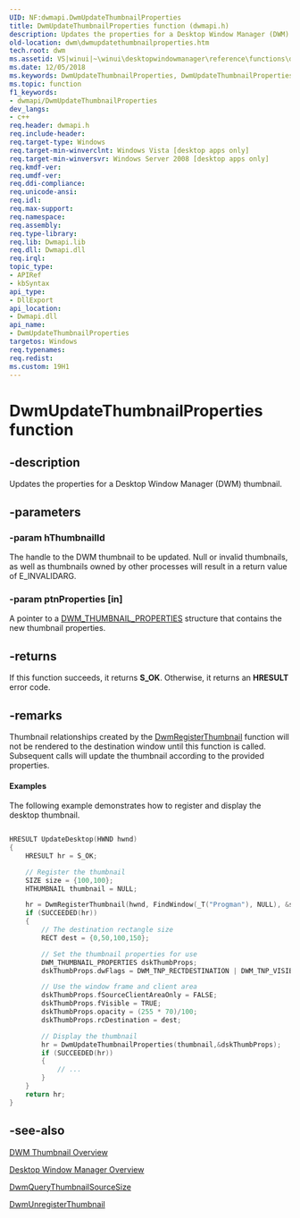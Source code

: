 ```yaml
---
UID: NF:dwmapi.DwmUpdateThumbnailProperties
title: DwmUpdateThumbnailProperties function (dwmapi.h)
description: Updates the properties for a Desktop Window Manager (DWM) thumbnail.
old-location: dwm\dwmupdatethumbnailproperties.htm
tech.root: dwm
ms.assetid: VS|winui|~\winui\desktopwindowmanager\reference\functions\dwmupdatethumbnailproperties.htm
ms.date: 12/05/2018
ms.keywords: DwmUpdateThumbnailProperties, DwmUpdateThumbnailProperties function [Desktop Window Manager], _udwm_dwmupdatethumbnailproperties, _udwm_dwmupdatethumbnailproperties_cpp, dwm.dwmupdatethumbnailproperties, dwmapi/DwmUpdateThumbnailProperties, winui._udwm_dwmupdatethumbnailproperties
ms.topic: function
f1_keywords:
- dwmapi/DwmUpdateThumbnailProperties
dev_langs:
- c++
req.header: dwmapi.h
req.include-header: 
req.target-type: Windows
req.target-min-winverclnt: Windows Vista [desktop apps only]
req.target-min-winversvr: Windows Server 2008 [desktop apps only]
req.kmdf-ver: 
req.umdf-ver: 
req.ddi-compliance: 
req.unicode-ansi: 
req.idl: 
req.max-support: 
req.namespace: 
req.assembly: 
req.type-library: 
req.lib: Dwmapi.lib
req.dll: Dwmapi.dll
req.irql: 
topic_type:
- APIRef
- kbSyntax
api_type:
- DllExport
api_location:
- Dwmapi.dll
api_name:
- DwmUpdateThumbnailProperties
targetos: Windows
req.typenames: 
req.redist: 
ms.custom: 19H1
---
```


# DwmUpdateThumbnailProperties function


## -description


Updates the properties for a Desktop Window Manager (DWM) thumbnail.


## -parameters




### -param hThumbnailId

The handle to the DWM thumbnail to be updated. Null or invalid thumbnails, as well as thumbnails owned by other processes will result in a return value of E_INVALIDARG.


### -param ptnProperties [in]

A pointer to a <a href="https://docs.microsoft.com/windows/desktop/api/dwmapi/ns-dwmapi-dwm_thumbnail_properties">DWM_THUMBNAIL_PROPERTIES</a> structure that contains the new thumbnail properties.


## -returns



If this function succeeds, it returns <b xmlns:loc="http://microsoft.com/wdcml/l10n">S_OK</b>. Otherwise, it returns an <b xmlns:loc="http://microsoft.com/wdcml/l10n">HRESULT</b> error code.




## -remarks



Thumbnail relationships created by the <a href="https://docs.microsoft.com/windows/desktop/api/dwmapi/nf-dwmapi-dwmregisterthumbnail">DwmRegisterThumbnail</a> function will not be rendered to the destination window until this function is called. Subsequent calls will update the thumbnail according to the provided properties.


#### Examples

The following example demonstrates how to register and display the desktop thumbnail.


```cpp

HRESULT UpdateDesktop(HWND hwnd)
{
	HRESULT hr = S_OK;

	// Register the thumbnail
	SIZE size = {100,100};
	HTHUMBNAIL thumbnail = NULL;

	hr = DwmRegisterThumbnail(hwnd, FindWindow(_T("Progman"), NULL), &size, &thumbnail);
	if (SUCCEEDED(hr))
	{
		// The destination rectangle size
		RECT dest = {0,50,100,150};

		// Set the thumbnail properties for use
		DWM_THUMBNAIL_PROPERTIES dskThumbProps;
		dskThumbProps.dwFlags = DWM_TNP_RECTDESTINATION | DWM_TNP_VISIBLE | DWM_TNP_SOURCECLIENTAREAONLY;

		// Use the window frame and client area
		dskThumbProps.fSourceClientAreaOnly = FALSE;
		dskThumbProps.fVisible = TRUE;
		dskThumbProps.opacity = (255 * 70)/100;
		dskThumbProps.rcDestination = dest;

		// Display the thumbnail
		hr = DwmUpdateThumbnailProperties(thumbnail,&dskThumbProps);
		if (SUCCEEDED(hr))
		{
			// ...
		}
	}
	return hr;	
}
```





## -see-also




<a href="https://docs.microsoft.com/windows/desktop/dwm/thumbnail-ovw">DWM Thumbnail Overview</a>



<a href="https://docs.microsoft.com/windows/desktop/dwm/dwm-overview">Desktop Window Manager Overview</a>



<a href="https://docs.microsoft.com/windows/desktop/api/dwmapi/nf-dwmapi-dwmquerythumbnailsourcesize">DwmQueryThumbnailSourceSize</a>



<a href="https://docs.microsoft.com/windows/desktop/api/dwmapi/nf-dwmapi-dwmunregisterthumbnail">DwmUnregisterThumbnail</a>
 

 

